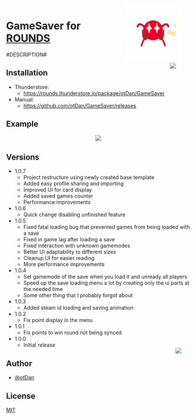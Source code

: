 <img align="right" src="https://github.com/otDan/GameSaver/blob/master/GameSaver/icon-full.png?raw=true" 
height="155" 
style="vertical-align:middle; 
margin:-15px 25px"/>

# GameSaver for [ROUNDS](https://store.steampowered.com/app/1557740/ROUNDS/)
#DESCRIPTION#

<p align="left"> 
    <a href="https://rounds.thunderstore.io/package/otDan/GameSaver">
        <img align="right" src="https://badgen.net/https/git-hub-badge-data.npkn.net/thunderstore-downloads-request/GameSaver?icon=https://gcdn.thunderstore.io/static/ts/thunderstore-logomark-white.svg"  
        style="margin:0px 40px"/>
    </a>
</p>

## Installation
- Thunderstore: 
  - https://rounds.thunderstore.io/package/otDan/GameSaver
- Manual: 
  - https://github.com/otDan/GameSaver/releases
    
## Example
<p align="center"> 
    <img src="https://i.imgur.com/FdMd1ib.png" height="350"/>
</p>

## Versions
- 1.0.7
  - Project restructure using newly created base template
  - Added easy profile sharing and importing
  - Improved UI for card display
  - Added saved games counter
  - Performance improvements
- 1.0.6
  - Quick change disabling unfinished feature
- 1.0.5
  - Fixed fatal loading bug that prevented games from being loaded with a save
  - Fixed in game lag after loading a save
  - Fixed interaction with unknown gamemodes
  - Better UI adaptability to different sizes
  - Cleanup UI for easier reading
  - More performance improvements
- 1.0.4
  - Set gamemode of the save when you load it and unready all players
  - Speed up the save loading menu a lot by creating only the ui parts at the needed time
  - Some other thing that I probably forgot about
- 1.0.3
  - Added steam id loading and saving animation
- 1.0.2
  - Fix point display in the menu
- 1.0.1
  - Fix points to win round not being synced
- 1.0.0
  - Initial release

<p align="left"> 
    <a href="https://www.paypal.com/paypalme/otdan">
        <img align="right" src="https://raw.githubusercontent.com/aha999/DonateButtons/master/Paypal.png" 
        height="65" 
        style="margin:-15px 25px"/>
    </a>
</p>

## Author
- [@otDan](https://www.github.com/otdan)

## License
[MIT](https://choosealicense.com/licenses/mit/)












